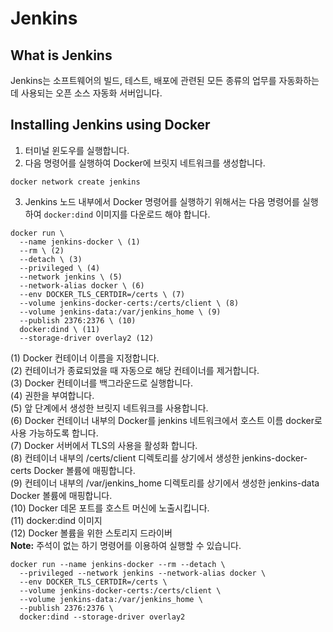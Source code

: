 # Jenkins
## What is Jenkins
Jenkins는 소프트웨어의 빌드, 테스트, 배포에 관련된 모든 종류의 업무를 자동화하는 데 사용되는 오픈 소스 자동화 서버입니다.
## Installing Jenkins using Docker
1. 터미널 윈도우를 실행합니다.
2. 다음 명령어를 실행하여 Docker에 브릿지 네트워크를 생성합니다.
```text
docker network create jenkins
```
3. Jenkins 노드 내부에서 Docker 명령어를 실행하기 위해서는 다음 명령어를 실행하여 `docker:dind` 이미지를 다운로드 해야 합니다.
```text
docker run \
  --name jenkins-docker \ (1)
  --rm \ (2)
  --detach \ (3)
  --privileged \ (4)
  --network jenkins \ (5)
  --network-alias docker \ (6)
  --env DOCKER_TLS_CERTDIR=/certs \ (7)
  --volume jenkins-docker-certs:/certs/client \ (8)
  --volume jenkins-data:/var/jenkins_home \ (9)
  --publish 2376:2376 \ (10)
  docker:dind \ (11)
  --storage-driver overlay2 (12)
```
(1) Docker 컨테이너 이름을 지정합니다.  
(2) 컨테이너가 종료되었을 때 자동으로 해당 컨테이너를 제거합니다.  
(3) Docker 컨테이너를 백그라운드로 실행합니다.  
(4) 권한을 부여합니다.  
(5) 앞 단계에서 생성한 브릿지 네트워크를 사용합니다.  
(6) Docker 컨테이너 내부의 Docker를 jenkins 네트워크에서 호스트 이름 docker로 사용 가능하도록 합니다.  
(7) Docker 서버에서 TLS의 사용을 활성화 합니다.  
(8) 컨테이너 내부의 /certs/client 디렉토리를 상기에서 생성한 jenkins-docker-certs Docker 볼륨에 매핑합니다.  
(9) 컨테이너 내부의 /var/jenkins_home 디렉토리를 상기에서 생성한 jenkins-data Docker 볼륨에 매핑합니다.  
(10) Docker 데몬 포트를 호스트 머신에 노출시킵니다.  
(11) docker:dind 이미지  
(12) Docker 볼륨을 위한 스토리지 드라이버  
**Note:** 주석이 없는 하기 명령어를 이용하여 실행할 수 있습니다.
```text
docker run --name jenkins-docker --rm --detach \
  --privileged --network jenkins --network-alias docker \
  --env DOCKER_TLS_CERTDIR=/certs \
  --volume jenkins-docker-certs:/certs/client \
  --volume jenkins-data:/var/jenkins_home \
  --publish 2376:2376 \
  docker:dind --storage-driver overlay2
```